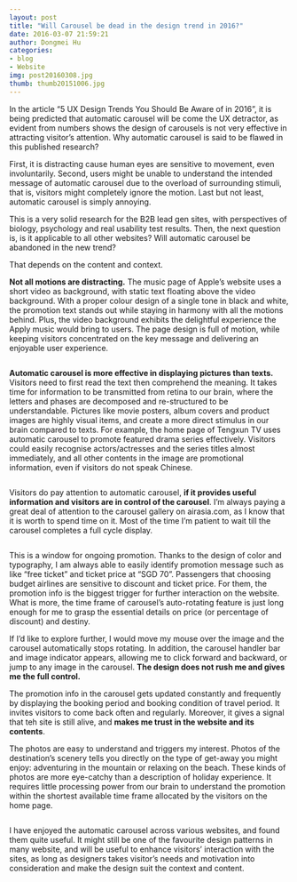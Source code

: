 ```yaml
---
layout: post
title: "Will Carousel be dead in the design trend in 2016?"
date: 2016-03-07 21:59:21
author: Dongmei Hu
categories: 
- blog
- Website
img: post20160308.jpg
thumb: thumb20151006.jpg
---
```


In the article “5 UX Design Trends You Should Be Aware of in 2016”, it is being predicted that automatic carousel will be come the UX detractor, as evident from numbers shows the design of carousels is not very effective in attracting visitor’s attention. Why automatic carousel is said to be flawed in this published research? <!--more-->

First, it is distracting cause human eyes are sensitive to movement, even involuntarily. Second, users might be unable to understand the intended message of automatic carousel due to the overload of surrounding stimuli, that is, visitors might completely ignore the motion. Last but not least, automatic carousel is simply annoying. 

This is a very solid research for the B2B lead gen sites, with perspectives of biology, psychology and real usability test results. Then, the next question is, is it applicable to all other websites? Will automatic carousel be abandoned in the new trend?

That depends on the content and context.

<b>Not all motions are distracting.</b> The music page of Apple’s website uses a short video as background, with static text floating above the video background. With a proper colour design of a single tone in black and white, the promotion text stands out while staying in harmony with all the motions behind. Plus, the video background exhibits the delightful experience the Apply music would bring to users. The page design is full of motion, while keeping visitors concentrated on the key message and delivering an enjoyable user experience. 
<div class="img_row">
    <img class="col one" src="{{ site.baseurl }}/assets/img/blog/2016-03-08/carousel_1.png" alt="" title="Background Video on Apply Music Website"/>    
</div>

<b>Automatic carousel is more effective in displaying pictures than texts.</b> Visitors need to first read the text then comprehend the meaning. It takes time for information to be transmitted from retina to our brain, where the letters and phases are decomposed and re-structured to be understandable. Pictures like movie posters, album covers and product images are highly visual items, and create a more direct stimulus in our brain compared to texts. For example, the home page of Tengxun TV uses automatic carousel to promote featured drama series effectively. Visitors could easily recognise actors/actresses and the series titles almost immediately, and all other contents in the image are promotional information, even if visitors do not speak Chinese. 

<div class="img_row">
    <img class="col one" src="{{ site.baseurl }}/assets/img/blog/2016-03-08/carousel_2.png" alt="" title="Automatic Carousel on Tengxu TV Website Home Page"/>    
</div>

Visitors do pay attention to automatic carousel, <b>if it provides useful information and visitors are in control of the carousel</b>. I’m always paying a great deal of attention to the carousel gallery on airasia.com, as I know that it is worth to spend time on it. Most of the time I’m patient to wait till the carousel completes a full cycle display. 

<div class="img_row">
    <img class="col one" src="{{ site.baseurl }}/assets/img/blog/2016-03-08/carousel_3.png" alt="" title="Automatic Carousel on Airasia Airline Website Home Page"/>    
</div>

This is a window for ongoing promotion. Thanks to the design of color and typography, I am always able to easily identify promotion message such as like “free ticket” and ticket price at “SGD 70”. Passengers that choosing budget airlines are sensitive to discount and ticket price. For them, the promotion info is the biggest trigger for further interaction on the website. What is more, the time frame of carousel’s auto-rotating feature is just long enough for me to grasp the essential details on price (or percentage of discount) and destiny.

If I’d like to explore further, I would move my mouse over the image and the carousel automatically stops rotating. In addition, the carousel handler bar and image indicator appears, allowing me to click forward and backward, or jump to any image in the carousel. <b>The design does not rush me and gives me the full control.</b>

The promotion info in the carousel gets updated constantly and frequently by displaying the booking period and booking condition of travel period. It invites visitors to come back often and regularly. Moreover, it gives a signal that teh site is still alive, and <b>makes me trust in the website and its contents</b>. 

The photos are easy to understand and triggers my interest. Photos of the destination’s scenery tells you directly on the type of get-away you might enjoy: adventuring in the mountain or relaxing on the beach. These kinds of photos are more eye-catchy than a description of holiday experience. It requires little processing power from our brain to understand the promotion within the shortest available time frame allocated by the visitors on the home page. 

<div class="img_row">
    <img class="col one" src="{{ site.baseurl }}/assets/img/blog/2016-03-08/carousel_4.png" alt="" title="Photo of scenary in Nanning in the carousel on Tiger Airline Website"/>    
</div>
<div class="img_row">
    <img class="col one" src="{{ site.baseurl }}/assets/img/blog/2016-03-08/carousel_5.png" alt="" title="Photo of scenary in Phuket in the carousel on Tiger Airline Website"/>    
</div>

I have enjoyed the automatic carousel across various websites, and found them quite useful. It might still be one of the favourite design patterns in many website, and will be useful to enhance visitors’ interaction with the sites, as long as designers takes visitor’s needs and motivation into consideration and make the design suit the context and content.
